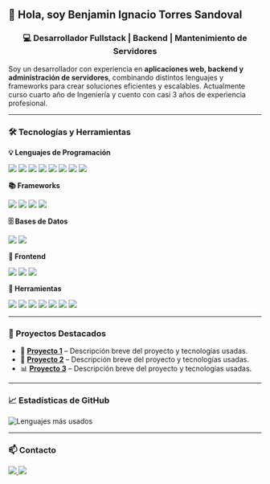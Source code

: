 ## 👋 Hola, soy Benjamin Ignacio Torres Sandoval  

<h3 align="center">💻 Desarrollador Fullstack | Backend | Mantenimiento de Servidores</h3>

Soy un desarrollador con experiencia en **aplicaciones web, backend y administración de servidores**, combinando distintos lenguajes y frameworks para crear soluciones eficientes y escalables. Actualmente curso cuarto año de Ingeniería y cuento con casi 3 años de experiencia profesional.

---

### 🛠️ Tecnologías y Herramientas

**💡 Lenguajes de Programación**
<p>
  <img src="https://img.shields.io/badge/Python-05122A?style=flat&logo=python" />
  <img src="https://img.shields.io/badge/JavaScript-05122A?style=flat&logo=javascript" />
  <img src="https://img.shields.io/badge/TypeScript-05122A?style=flat&logo=typescript" />
  <img src="https://img.shields.io/badge/PHP-05122A?style=flat&logo=php" />
  <img src="https://img.shields.io/badge/C%23-05122A?style=flat&logo=csharp" />
  <img src="https://img.shields.io/badge/C-05122A?style=flat&logo=c" />
  <img src="https://img.shields.io/badge/Go-05122A?style=flat&logo=go" />
  <img src="https://img.shields.io/badge/Dart-05122A?style=flat&logo=dart" />
</p>

**📚 Frameworks**
<p>
  <img src="https://img.shields.io/badge/NestJS-05122A?style=flat&logo=nestjs&logoColor=E0234E" />
  <img src="https://img.shields.io/badge/Laravel-05122A?style=flat&logo=laravel&logoColor=FF2D20" />
  <img src="https://img.shields.io/badge/Flutter-05122A?style=flat&logo=flutter&logoColor=02569B" />
  <img src="https://img.shields.io/badge/Blazor-05122A?style=flat&logo=blazor&logoColor=5C2D91" />
</p>

**🗄️ Bases de Datos**
<p>
  <img src="https://img.shields.io/badge/MySQL-05122A?style=flat&logo=mysql&logoColor=4479A1" />
  <img src="https://img.shields.io/badge/PostgreSQL-05122A?style=flat&logo=postgresql&logoColor=336791" />
</p>

**🎨 Frontend**
<p>
  <img src="https://img.shields.io/badge/HTML-05122A?style=flat&logo=html5" />
  <img src="https://img.shields.io/badge/CSS-05122A?style=flat&logo=css3&logoColor=1572B6" />
  <img src="https://img.shields.io/badge/Flutter-05122A?style=flat&logo=flutter" />
</p>

**🔧 Herramientas**
<p>
  <img src="https://img.shields.io/badge/Postman-05122A?style=flat&logo=postman" />
  <img src="https://img.shields.io/badge/JWT-05122A?style=flat&logo=jsonwebtokens" />
  <img src="https://img.shields.io/badge/Git-05122A?style=flat&logo=git" />
  <img src="https://img.shields.io/badge/GitHub-05122A?style=flat&logo=github" />
  <img src="https://img.shields.io/badge/VS%20Code-05122A?style=flat&logo=visual-studio-code&logoColor=007ACC" />
  <img src="https://img.shields.io/badge/Ubuntu-05122A?style=flat&logo=ubuntu" />
  <img src="https://img.shields.io/badge/PM2-05122A?style=flat&logo=pm2" />
</p>

---

### 📌 Proyectos Destacados
- 🚀 **[Proyecto 1](#)** – Descripción breve del proyecto y tecnologías usadas.
- 🔐 **[Proyecto 2](#)** – Descripción breve del proyecto y tecnologías usadas.
- 📊 **[Proyecto 3](#)** – Descripción breve del proyecto y tecnologías usadas.

---

### 📈 Estadísticas de GitHub
<p>
  <img src="https://github-readme-stats.vercel.app/api/top-langs?username=Be-afk2&show_icons=true&locale=es&layout=compact" alt="Lenguajes más usados" />
</p>

---

### 📫 Contacto
<p>
  <a href="https://www.linkedin.com/in/TU-LINKEDIN" target="_blank">
    <img src="https://img.shields.io/badge/LinkedIn-05122A?style=flat&logo=linkedin&logoColor=0A66C2" />
  </a>
  <a href="mailto:tuemail@correo.com">
    <img src="https://img.shields.io/badge/Email-05122A?style=flat&logo=gmail" />
  </a>
</p>
